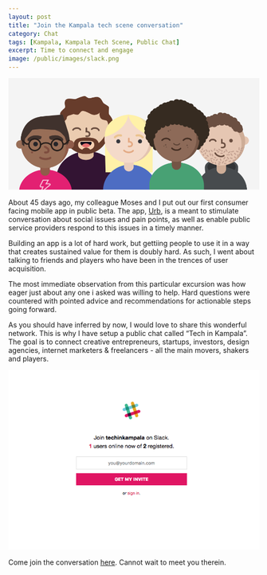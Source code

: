 ```yaml
---
layout: post
title: "Join the Kampala tech scene conversation"
category: Chat
tags: [Kampala, Kampala Tech Scene, Public Chat]
excerpt: Time to connect and engage
image: /public/images/slack.png
---
```


![Join the Kampala tech scene conversation](/public/images/slack.png)

About 45 days ago, my colleague Moses and I put out our first consumer facing mobile app in public beta. The app, [Urb](http://urb.sparkpl.ug), is a meant to stimulate conversation about social issues and pain points, as well as enable public service providers respond to this issues in a timely manner.

Building an app is a lot of hard work, but gettiing people to use it in a way that creates sustained value for them is doubly hard. As such, I went about talking to friends and players who have been in the trences of user acquisition.

The most immediate observation from this particular excursion was how eager just about any one i asked was willing to help. Hard questions were countered with pointed advice and recommendations for actionable steps going forward.

As you should have inferred by now, I would love to share this wonderful network. This is why I have setup a public chat called “Tech in Kampala”. The goal is to connect creative entrepreneurs, startups, investors, design agencies, internet marketers & freelancers - all the main movers, shakers and players.

![Join the Kampala tech scene conversation](/public/images/techinkampala.png)

Come join the conversation [here](https://techinkampala.herokuapp.com/). Cannot wait to meet you therein.